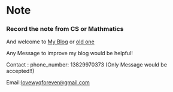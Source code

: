 # Note

### Record the note from CS or Mathmatics

And welcome to  [My Blog](xuexigithub.cn) or [old one](www.githublearn.top)

Any Message to improve my blog would be helpful!

Contact :
phone_number: 13829970373 (Only Message would be accepted!!)

Email:lovewyqforever@gmail.com

